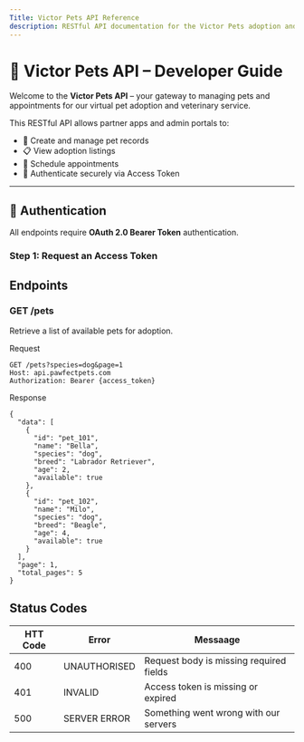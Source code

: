 ```yaml
---
Title: Victor Pets API Reference
description: RESTful API documentation for the Victor Pets adoption and veterinary service.
---
```


# 📘 Victor Pets API – Developer Guide

Welcome to the **Victor Pets API** – your gateway to managing pets and appointments for our virtual pet adoption and veterinary service.

This RESTful API allows partner apps and admin portals to:

- 🐾 Create and manage pet records  
- 📋 View adoption listings  
- 📅 Schedule appointments  
- 🔐 Authenticate securely via Access Token

---

## 🔐 Authentication

All endpoints require **OAuth 2.0 Bearer Token** authentication.

### Step 1: Request an Access Token


## Endpoints

### GET /pets
Retrieve a list of available pets for adoption.

Request 
```
GET /pets?species=dog&page=1
Host: api.pawfectpets.com
Authorization: Bearer {access_token}

```
Response
```
{
  "data": [
    {
      "id": "pet_101",
      "name": "Bella",
      "species": "dog",
      "breed": "Labrador Retriever",
      "age": 2,
      "available": true
    },
    {
      "id": "pet_102",
      "name": "Milo",
      "species": "dog",
      "breed": "Beagle",
      "age": 4,
      "available": true
    }
  ],
  "page": 1,
  "total_pages": 5
}

```


## Status Codes

| HTT Code | Error |    Messaage | 
| -------- | ------- | -----------| 
| 400      | UNAUTHORISED | Request body is missing required fields| 
| 401      | INVALID     |Access token is missing or expired| 
| 500     | SERVER ERROR    |Something went wrong with our servers| 

